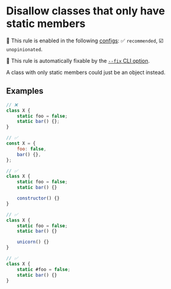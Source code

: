 # Disallow classes that only have static members

💼 This rule is enabled in the following [configs](https://github.com/sindresorhus/eslint-plugin-unicorn#recommended-config): ✅ `recommended`, ☑️ `unopinionated`.

🔧 This rule is automatically fixable by the [`--fix` CLI option](https://eslint.org/docs/latest/user-guide/command-line-interface#--fix).

<!-- end auto-generated rule header -->
<!-- Do not manually modify this header. Run: `npm run fix:eslint-docs` -->

A class with only static members could just be an object instead.

## Examples

```js
// ❌
class X {
	static foo = false;
	static bar() {};
}

// ✅
const X = {
	foo: false,
	bar() {},
};
```

```js
// ✅
class X {
	static foo = false;
	static bar() {}

	constructor() {}
}
```

```js
// ✅
class X {
	static foo = false;
	static bar() {}

	unicorn() {}
}
```

```js
// ✅
class X {
	static #foo = false;
	static bar() {}
}
```
